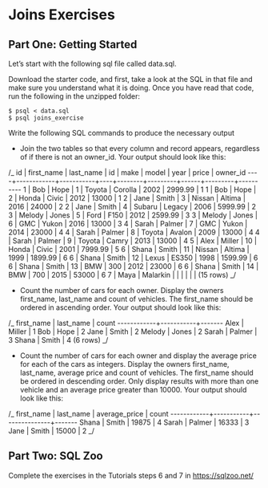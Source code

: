 # Joins Exercises

## Part One: Getting Started

Let’s start with the following sql file called data.sql.

Download the starter code, and first, take a look at the SQL in that file and make sure you understand what it is doing. Once you have read that code, run the following in the unzipped folder:

    $ psql < data.sql
    $ psql joins_exercise

Write the following SQL commands to produce the necessary output

- Join the two tables so that every column and record appears, regardless of if there is not an owner_id. Your output should look like this:

/_
id | first_name | last_name | id | make | model | year | price | owner_id
----+------------+-----------+----+--------+---------+------+---------+----------
1 | Bob | Hope | 1 | Toyota | Corolla | 2002 | 2999.99 | 1
1 | Bob | Hope | 2 | Honda | Civic | 2012 | 13000 | 1
2 | Jane | Smith | 3 | Nissan | Altima | 2016 | 24000 | 2
2 | Jane | Smith | 4 | Subaru | Legacy | 2006 | 5999.99 | 2
3 | Melody | Jones | 5 | Ford | F150 | 2012 | 2599.99 | 3
3 | Melody | Jones | 6 | GMC | Yukon | 2016 | 13000 | 3
4 | Sarah | Palmer | 7 | GMC | Yukon | 2014 | 23000 | 4
4 | Sarah | Palmer | 8 | Toyota | Avalon | 2009 | 13000 | 4
4 | Sarah | Palmer | 9 | Toyota | Camry | 2013 | 13000 | 4
5 | Alex | Miller | 10 | Honda | Civic | 2001 | 7999.99 | 5
6 | Shana | Smith | 11 | Nissan | Altima | 1999 | 1899.99 | 6
6 | Shana | Smith | 12 | Lexus | ES350 | 1998 | 1599.99 | 6
6 | Shana | Smith | 13 | BMW | 300 | 2012 | 23000 | 6
6 | Shana | Smith | 14 | BMW | 700 | 2015 | 53000 | 6
7 | Maya | Malarkin | | | | | |
(15 rows)
_/

- Count the number of cars for each owner. Display the owners first_name, last_name and count of vehicles. The first_name should be ordered in ascending order. Your output should look like this:

/_
first_name | last_name | count
------------+-----------+-------
Alex | Miller | 1
Bob | Hope | 2
Jane | Smith | 2
Melody | Jones | 2
Sarah | Palmer | 3
Shana | Smith | 4
(6 rows)
_/

- Count the number of cars for each owner and display the average price for each of the cars as integers. Display the owners first_name, last_name, average price and count of vehicles. The first_name should be ordered in descending order. Only display results with more than one vehicle and an average price greater than 10000. Your output should look like this:

/_
first_name | last_name | average_price | count
------------+-----------+---------------+-------
Shana | Smith | 19875 | 4
Sarah | Palmer | 16333 | 3
Jane | Smith | 15000 | 2
_/

## Part Two: SQL Zoo

Complete the exercises in the Tutorials steps 6 and 7 in https://sqlzoo.net/
